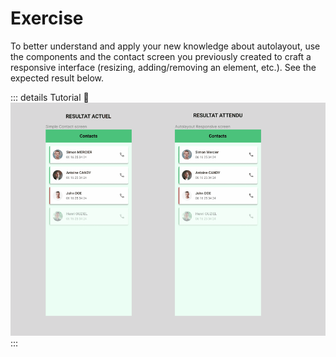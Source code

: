 # Exercise

To better understand and apply your new knowledge about autolayout, use the components and the contact screen you previously created to craft a responsive interface (resizing, adding/removing an element, etc.). See the expected result below.

::: details Tutorial 🎥
![final autolayout exercise](../../../assets/img/figma/advanced-features/autolayout/exercice/autolayout-final-exercice.gif)
:::